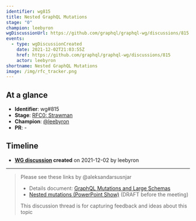 ```yaml
---
identifier: wg815
title: Nested GraphQL Mutations
stage: "0"
champion: leebyron
wgDiscussionUrl: https://github.com/graphql/graphql-wg/discussions/815
events:
  - type: wgDiscussionCreated
    date: 2021-12-02T21:03:55Z
    href: https://github.com/graphql/graphql-wg/discussions/815
    actor: leebyron
shortname: Nested GraphQL Mutations
image: /img/rfc_tracker.png
---
```


## At a glance

- **Identifier**: wg#815
- **Stage**: [RFC0: Strawman](https://github.com/graphql/graphql-spec/blob/main/CONTRIBUTING.md#stage-0-strawman)
- **Champion**: [@leebyron](https://github.com/leebyron)
- **PR**: -

<!-- BEGIN_CUSTOM_TEXT -->



<!-- END_CUSTOM_TEXT -->

## Timeline

- **[WG discussion](https://github.com/graphql/graphql-wg/discussions/815) created** on 2021-12-02 by leebyron

<!-- VERBATIM -->

---

> Please see these links by @aleksandarsusnjar 
> 
>    - Details document: [GraphQL Mutations and Large Schemas](https://github.com/aleksandarsusnjar/graphql-proposals/blob/main/graphql-mutations-and-large-schemas.md)
>    - [Nested mutations (PowerPoint Show)](https://github.com/aleksandarsusnjar/graphql-proposals/blob/main/Nested%20mutations.ppsx) (DRAFT before the meeting)
> 
> This discussion thread is for capturing feedback and ideas about this topic
